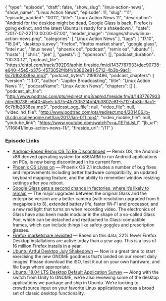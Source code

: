 {
  "type": "episode",
  "draft": false,
  "show_slug": "linux-action-news",
  "show_name": "Linux Action News",
  "episode": 11,
  "slug": "11",
  "episode_padded": "0011",
  "title": "Linux Action News 11",
  "description": "Android for the desktop might be dead, Google Glass is back, Firefox is going extinct, and the latest Ubuntu is ready for a shakedown.",
  "date": "2017-07-22T13:00:00-07:00",
  "header_image": "/images/shows/linux-action-news.png",
  "categories": [
    "Linux Action News"
  ],
  "tags": [
    "17.10",
    "18.04",
    "desktop survey",
    "firefox",
    "firefox market share",
    "google glass",
    "intel nuc",
    "linux news",
    "phoenix os",
    "podcast",
    "remix os",
    "ubuntu"
  ],
  "hosts": [
    "chris",
    "joe"
  ],
  "guests": [],
  "sponsors": [],
  "podcast_duration": "00:30:12",
  "podcast_file": "https://chtbl.com/track/392D9/aphid.fireside.fm/d/1437767933/dec90738-e640-45e5-b375-4573052f4bf4/b3802e81-5712-4b3b-9ac1-6c7b1b2838ea.mp3",
  "podcast_bytes": 21982486,
  "podcast_chapters": {
    "version": "1.1.0",
    "author": "Jupiter Broadcasting",
    "title": "Linux Action News 11",
    "podcastName": "Linux Action News",
    "chapters": []
  },
  "podcast_alt_file": "http://www.podtrac.com/pts/redirect.mp3/aphid.fireside.fm/d/1437767933/dec90738-e640-45e5-b375-4573052f4bf4/b3802e81-5712-4b3b-9ac1-6c7b1b2838ea.mp3",
  "podcast_ogg_file": null,
  "video_file": null,
  "video_hd_file": "http://www.podtrac.com/pts/redirect.mp4/201406.jb-dl.cdn.scaleengine.net/lan/2017/lan-011.mp4",
  "video_mobile_file": null,
  "youtube_link": "https://www.youtube.com/watch?v=aJ1E7idJsLI",
  "jb_url": "/116841/linux-action-news-11/",
  "fireside_url": "/11"
}


### Episode Links

  * [Android-Based Remix OS To Be Discontinued](http://www.phoronix.com/scan.php?page=news_item&px=Remix-OS-Android "Android-Based Remix OS To Be Discontinued") — Remix OS, the Android-x86 derived operating system for x86/ARM to run Android applications on PCs, is now being discontinued in its current form. 
  * [Phoenix OS Lives on](https://liliputing.com/2017/07/remix-os-fades-away-phoenix-os-keeps-android-desktop-os-alive-v2-1-0-release.html "Phoenix OS Lives on") — Phoenix OS 2.1 includes a number of bug fixes and improvements including better hardware compatibility, an updated keyboard mapping feature, and the ability to remember window resizing settings after you reboot. 
  * [Google Glass gets a second chance in factories, where it’s likely to remain](https://www.theverge.com/2017/7/18/15988258/google-glass-2-enterprise-edition-factories "Google Glass gets a second chance in factories, where it’s likely to remain") — The major upgrades between the original Glass and the enterprise version are a better camera (with resolution upgraded from 5 megapixels to 8), extended battery life, faster Wi-Fi and processor, and a new red light that turns on when recording video. The electronics of Glass have also been made modular in the shape of a so-called Glass Pod, which can be detached and reattached to Glass-compatible frames, which can include things like safety goggles and prescription glasses.
  * [Firefox marketshare revisited](https://andreasgal.com/2017/07/19/firefox-marketshare-revisited/ "Firefox marketshare revisited") — Based on this data, 22% fewer Firefox Desktop installations are active today than a year ago. This is a loss of 16 million Firefox installs in a year.
  * [Ubuntu Artful Desktop July Shakedown](https://popey.com/blog/posts/ubuntu-artful-desktop-july-shakedown.html "Ubuntu Artful Desktop July Shakedown") — Now is a great time to start exercising the new GNOME goodness that’s landed on our recent daily images! Please download the ISO, test it out on your own hardware, and file bugs where appropriate. 
  * [Ubuntu 18.04 LTS Desktop Default Application Survey](https://insights.ubuntu.com/2017/07/21/dustin-kirkland-ubuntu-18-04-lts-desktop-default-application-survey/ "Ubuntu 18.04 LTS Desktop Default Application Survey") — Along with the switch from Unity to GNOME, we’re also reviewing some of the desktop applications we package and ship in Ubuntu. We’re looking to crowdsource input on your favorite Linux applications across a broad set of classic desktop functionality.


